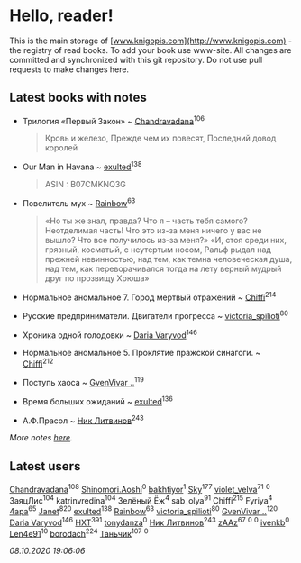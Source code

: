 # Hello, reader!
This is the main storage of [www.knigopis.com](http://www.knigopis.com) - the registry of read books.
To add your book use www-site. All changes are committed and synchronized with this git repository.
Do not use pull requests to make changes here.


## Latest books with notes
* Трилогия «Первый Закон» ~ [Chandravadana](users/105/105866022348292919948-google)<sup>106</sup>
    > Кровь и железо, Прежде чем их повесят, Последний довод королей

* Our Man in Havana ~ [exulted](users/100/100599204551896265722-google)<sup>138</sup>
    > ASIN : B07CMKNQ3G

* Повелитель мух ~ [Rainbow](users/109/109787328219839805802-google)<sup>63</sup>
    > «Но ты же знал, правда? Что я – часть тебя самого? Неотделимая часть! Что это из-за меня ничего у вас не вышло? Что все получилось из-за меня?»
    > «И, стоя среди них, грязный, косматый, с неутертым носом, Ральф рыдал над прежней невинностью, над тем, как темна человеческая душа, над тем, как переворачивался тогда на лету верный мудрый друг по прозвищу Хрюша»

* Нормальное аномальное 7. Город мертвый отражений ~ [Chiffi](users/105/105831994080785626680-google)<sup>214</sup>

* Русские предприниматели. Двигатели прогресса ~ [victoria_spilioti](users/219/219259003-vkontakte)<sup>80</sup>

* Хроника одной голодовки ~ [Daria Varyvod](users/829/829893410524253-facebook)<sup>146</sup>

* Нормальное аномальное 5. Проклятие пражской синагоги. ~ [Chiffi](users/105/105831994080785626680-google)<sup>212</sup>

* Поступь хаоса ~ [GvenVivar ..](users/158/158266434925901-facebook)<sup>119</sup>

* Время больших ожиданий ~ [exulted](users/100/100599204551896265722-google)<sup>136</sup>

* А.Ф.Прасол ~ [Ник Литвинов](users/241/241974816-vkontakte)<sup>243</sup>


_More notes [here](latest_books_with_notes.md)._


## Latest users
[Chandravadana](users/105/105866022348292919948-google)<sup>108</sup> 
[Shinomori.Aoshi](users/942/94290939-yandex)<sup>0</sup> 
[bakhtiyor](users/101/101246770249690626708-google)<sup>1</sup> 
[Sky](users/118/118049897850017649660-googleplus)<sup>177</sup> 
[violet_velva](users/116/116961712580551399099-google)<sup>71</sup> 
[](users/102/102518264971411177101-google)<sup>0</sup> 
[ЗаяцЛис](users/112/112388384595246311466-google)<sup>104</sup> 
[katrinvredina](users/233/2336755-vkontakte)<sup>104</sup> 
[Зелёный Ёж](users/114/114314396404197072995-google)<sup>4</sup> 
[sab_olya](users/139/139338401-vkontakte)<sup>91</sup> 
[Chiffi](users/105/105831994080785626680-google)<sup>215</sup> 
[Fyriya](users/109/109038786800069495823-google)<sup>4</sup> 
[4apa](users/117/117392596378069249667-google)<sup>65</sup> 
[Janet](users/108/108113656204404967440-google)<sup>820</sup> 
[exulted](users/100/100599204551896265722-google)<sup>138</sup> 
[Rainbow](users/109/109787328219839805802-google)<sup>63</sup> 
[victoria_spilioti](users/219/219259003-vkontakte)<sup>80</sup> 
[GvenVivar ..](users/158/158266434925901-facebook)<sup>120</sup> 
[Daria Varyvod](users/829/829893410524253-facebook)<sup>146</sup> 
[HXT](users/100/100002563462782-facebook)<sup>391</sup> 
[tonydanza](users/635/63596061-vkontakte)<sup>0</sup> 
[Ник Литвинов](users/241/241974816-vkontakte)<sup>243</sup> 
[zAAz](users/202/202248233-vkontakte)<sup>67</sup> 
[](users/102/102344559278955514892-google)<sup>0</sup> 
[](users/118/118254658890672334687-google)<sup>0</sup> 
[ivenkb](users/107/107750268-vkontakte)<sup>0</sup> 
[Len4e91](users/254/254448176-yandex)<sup>10</sup> 
[borodach](users/157/15706320-vkontakte)<sup>224</sup> 
[Таньчик](users/209/2096581563762610-facebook)<sup>107</sup> 
[](users/108/108685354966939535397-google)<sup>0</sup> 


_08.10.2020 19:06:06_
